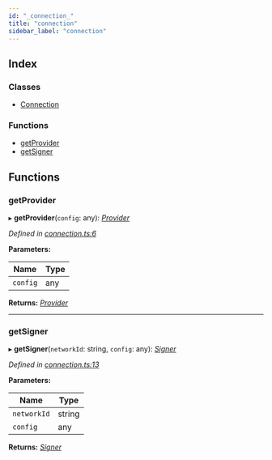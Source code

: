 ```yaml
---
id: "_connection_"
title: "connection"
sidebar_label: "connection"
---
```


## Index

### Classes

* [Connection](../classes/_connection_.connection.md)

### Functions

* [getProvider](_connection_.md#getprovider)
* [getSigner](_connection_.md#getsigner)

## Functions

###  getProvider

▸ **getProvider**(`config`: any): *[Provider](../classes/_providers_provider_.provider.md)*

*Defined in [connection.ts:6](https://github.com/nearprotocol/nearlib/blob/12d9667/src.ts/connection.ts#L6)*

**Parameters:**

Name | Type |
------ | ------ |
`config` | any |

**Returns:** *[Provider](../classes/_providers_provider_.provider.md)*

___

###  getSigner

▸ **getSigner**(`networkId`: string, `config`: any): *[Signer](../classes/_signer_.signer.md)*

*Defined in [connection.ts:13](https://github.com/nearprotocol/nearlib/blob/12d9667/src.ts/connection.ts#L13)*

**Parameters:**

Name | Type |
------ | ------ |
`networkId` | string |
`config` | any |

**Returns:** *[Signer](../classes/_signer_.signer.md)*
